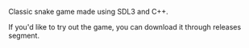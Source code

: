 Classic snake game made using SDL3 and C++.

If you'd like to try out the game, you can download it through releases segment.
